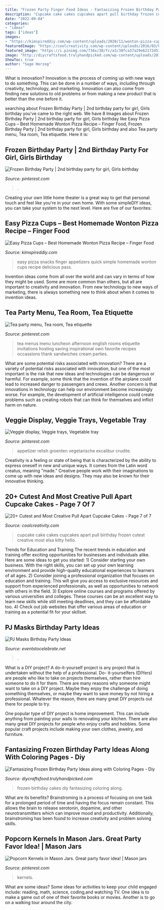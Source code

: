 ```yaml
---
title: "Frozen Party Finger Food Ideas - Fantasizing Frozen Birthday Party Ideas Along With Coloring Pages"
description: "Cupcake cake cakes cupcakes apart pull birthday frozen cutest creative most elsa kitty hello"
date: "2022-09-04"
categories:
- "ideas"
tags: ["ideas"]
images:
- "https://kimspireddiy.com/wp-content/uploads/2020/11/wonton-pizza-cups-1-1.jpg"
featuredImage: "https://coolcreativity.com/wp-content/uploads/2016/03/Frozen-Birthday-Cake.jpg"
featured_image: "https://i.pinimg.com/736x/30/fc/a3/30fca37a29e62172d532603a9465df4a--relish-tray-ideas-veggie-display-easter-fruit-display.jpg"
image: "http://diycraftsfood.trulyhandpicked.com/wp-content/uploads/2016/05/Frozen-Birthday-cakes-716x1024.jpg"
ShowToc: true
author: "Sage Herzog"
---
```



What is innovation?
Innovation is the process of coming up with new ways to do something. This can be done in a number of ways, including through creativity, technology, and marketing. Innovation can also come from finding new solutions to old problems or from making a new product that is better than the one before it.

	

		
searching about Frozen Birthday Party | 2nd birthday party for girl, Girls birthday you've came to the right web. We have 8 Images about Frozen Birthday Party | 2nd birthday party for girl, Girls birthday like Easy Pizza Cups – Best Homemade Wonton Pizza Recipe – Finger Food, Frozen Birthday Party | 2nd birthday party for girl, Girls birthday and also Tea party menu, Tea room, Tea etiquette. Here it is:
		
    
## Frozen Birthday Party | 2nd Birthday Party For Girl, Girls Birthday

<img loading=lazy src="https://i.pinimg.com/736x/70/47/71/704771775fb663b0c54ce068e31b0d79.jpg" onerror="this.onerror=null;this.src='https://tse3.mm.bing.net/th?id=OIP.mouMeu2IEoFeHLfJ-g8QogHaJ3&amp;pid=15.1';" alt="Frozen Birthday Party | 2nd birthday party for girl, Girls birthday">

_Source: pinterest.com_

>. 

	

Creating your own little home theater is a great way to get that personal touch and feel like you're in your own home. With some simpleDIY ideas, you can take your system to the next level. Here are five of our favorites: 

    
## Easy Pizza Cups – Best Homemade Wonton Pizza Recipe – Finger Food

<img loading=lazy src="https://kimspireddiy.com/wp-content/uploads/2020/11/wonton-pizza-cups-1-1.jpg" onerror="this.onerror=null;this.src='https://tse4.mm.bing.net/th?id=OIP.oEmORceR1hnaIvZUZAsciAHaLH&amp;pid=15.1';" alt="Easy Pizza Cups – Best Homemade Wonton Pizza Recipe – Finger Food">

_Source: kimspireddiy.com_

>easy pizza snacks finger appetizers quick simple homemade wonton cups recipe delicious pass. 

	

Invention ideas come from all over the world and can vary in terms of how they might be used. Some are more common than others, but all are important to creativity and innovation. From new technology to new ways of marketing, there is always something new to think about when it comes to invention ideas.

    
## Tea Party Menu, Tea Room, Tea Etiquette

<img loading=lazy src="https://i.pinimg.com/736x/da/17/54/da1754cf25f18e337c87c55a84e20004--tea-ideas-teapots.jpg" onerror="this.onerror=null;this.src='https://tse4.mm.bing.net/th?id=OIP.foWhpeD57PfLh6OUGYruJQDSEs&amp;pid=15.1';" alt="Tea party menu, Tea room, Tea etiquette">

_Source: pinterest.com_

>tea menus menu luncheon afternoon english rooms etiquette invitations hosting saving inspirational own favorite recipes occassions thank sandwiches cream parties. 

	

What are some potential risks associated with innovation?
There are a variety of potential risks associated with innovation, but one of the most important is the risk that new ideas and technologies can be dangerous or harmful. For example, some think that the invention of the airplane could lead to increased danger to passengers and crews. Another concern is that innovations in technology can help our environment become increasingly worse. For example, the development of artificial intelligence could create problems such as creating robots that can think for themselves and inflict harm on nature.

    
## Veggie Display, Veggie Trays, Vegetable Tray

<img loading=lazy src="https://i.pinimg.com/736x/30/fc/a3/30fca37a29e62172d532603a9465df4a--relish-tray-ideas-veggie-display-easter-fruit-display.jpg" onerror="this.onerror=null;this.src='https://tse2.mm.bing.net/th?id=OIP.9Vl8O5-q9gClohli0YkZ3wHaJ3&amp;pid=15.1';" alt="Veggie display, Veggie trays, Vegetable tray">

_Source: pinterest.com_

>appetizer relish groenten vegetarische excalibur crudite. 

	

Creativity is a feeling or state of being that is characterized by the ability to express oneself in new and unique ways. It comes from the Latin word creatus, meaning "made." Creative people work with their imaginations to come up with new ideas and designs. They may also be known for their innovative thinking.

    
## 20+ Cutest And Most Creative Pull Apart Cupcake Cakes - Page 7 Of 7

<img loading=lazy src="https://coolcreativity.com/wp-content/uploads/2016/03/Frozen-Birthday-Cake.jpg" onerror="this.onerror=null;this.src='https://tse3.mm.bing.net/th?id=OIP.B5hB8Ye79vKiqaeqbxPhygHaNK&amp;pid=15.1';" alt="20+ Cutest and Most Creative Pull Apart Cupcake Cakes - Page 7 of 7">

_Source: coolcreativity.com_

>cupcake cake cakes cupcakes apart pull birthday frozen cutest creative most elsa kitty hello. 

	

Trends for Education and Training
The recent trends in education and training offer exciting opportunities for businesses and individuals alike. Here are some ideas to get you started: 1) Consider starting your own business. With the right skills, you can set up your own learning environment and provide high-quality educational experiences to learners of all ages. 2) Consider joining a professional organization that focuses on education and training. This will give you access to exclusive resources and support from experienced professionals, as well as opportunities to network with others in the field. 3) Explore online courses and programs offered by various universities and colleges. These courses can be an excellent way to learn new skills while still meeting deadlines, and they can be affordable too. 4) Check out job websites that offer various areas of education or training as a potential fit for your skillset.

    
## PJ Masks Birthday Party Ideas

<img loading=lazy src="https://eventstocelebrate.net/wp-content/uploads/2021/07/Copy-of-Red-Blue-Yellow-Costume-Party-Invitation-768x1152.jpg" onerror="this.onerror=null;this.src='https://tse4.mm.bing.net/th?id=OIP.FQgQKzmUWPqUESvxBw2NHAHaLH&amp;pid=15.1';" alt="PJ Masks Birthday Party Ideas">

_Source: eventstocelebrate.net_

>. 

	

What is a DIY project?
A do-it-yourself project is any project that is undertaken without the help of a professional. Do- it-yourselfers (DIYers) are people who like to take on projects themselves, rather than hire someone to do it for them.
There are many reasons why someone might want to take on a DIY project. Maybe they enjoy the challenge of doing something themselves, or maybe they want to save money by not hiring a professional. Whatever the reason, there are many great DIY projects out there for people to try.

One popular type of DIY project is home improvement. This can include anything from painting your walls to renovating your kitchen. There are also many great DIY projects for people who enjoy crafts and hobbies. Some popular craft projects include making your own clothes, jewelry, and furniture.

    
## Fantasizing Frozen Birthday Party Ideas Along With Coloring Pages - Diy

<img loading=lazy src="http://diycraftsfood.trulyhandpicked.com/wp-content/uploads/2016/05/Frozen-Birthday-cakes-716x1024.jpg" onerror="this.onerror=null;this.src='https://tse1.mm.bing.net/th?id=OIP.t9eOc5_VJ-CJBbiRbLNUQAHaKl&amp;pid=15.1';" alt="Fantasizing Frozen Birthday Party Ideas along with Coloring Pages - Diy">

_Source: diycraftsfood.trulyhandpicked.com_

>frozen birthday cakes diy fantasizing coloring along. 

	

What are its benefits?
Brainstroming is a process of focusing on one task for a prolonged period of time and having the focus remain constant. This allows the brain to release serotonin, dopamine, and other neurotransmitters which can improve mood and productivity. Additionally, brainstroming has been found to increase creativity and problem solving skills.

    
## Popcorn Kernels In Mason Jars. Great Party Favor Idea! | Mason Jars

<img loading=lazy src="https://i.pinimg.com/736x/80/bd/77/80bd776ac8f4c53462e440e825a8a808.jpg" onerror="this.onerror=null;this.src='https://tse4.mm.bing.net/th?id=OIP.Sxofmkri_s5GrdHDDGf-0AHaJ3&amp;pid=15.1';" alt="Popcorn Kernels in Mason Jars. Great party favor idea! | Mason jars">

_Source: pinterest.com_

>kernels. 

	

What are some ideas?
Some ideas for activities to keep your child engaged include: reading, math, science, coding,and watching TV. One idea is to make a game out of one of their favorite books or movies. Another is to go on a walking tour around the city.

